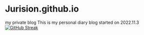# Jurision.github.io
my private blog
This is my personal diary blog started on 2022.11.3
[![GitHub Streak](https://streak-stats.demolab.com/?user=Jurision)](https://git.io/streak-stats)
